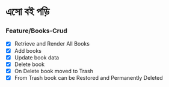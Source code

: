 # এসো বই পড়ি

### Feature/Books-Crud
 - [x] Retrieve and Render All Books
 - [x] Add books
 - [x] Update book data
 - [x] Delete book
 - [x] On Delete book moved to Trash
 - [x] From Trash book can be Restored and Permanently Deleted
